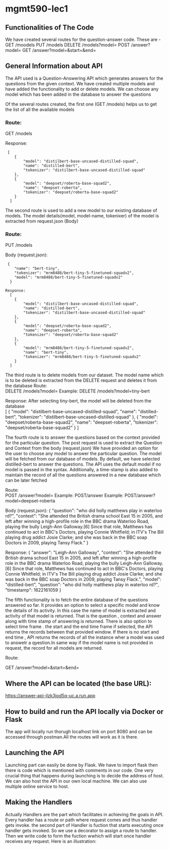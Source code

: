 # mgmt590-lec1

## Functionalities of The Code

We have created several routes for the question-answer code. These are -
GET /moodels
PUT /models
DELETE /models?model=<model name>
POST /answer?model=<model name>
GET /answer?model=<model name>&start=<start timestamp>&end=<end timestamp>
 

## General Information about API
The API used is a Question-Answering API which generates answers for the questions from the given context. 
We have created multiple models and have added the functionality to add or delete models. We can choose any model which has been added in the database to answer the questions

Of the several routes created, the first one (GET /models) helps us to get the list of all the available models
### Route:   
  GET /models
  
Response:
```
 [
    {
        "model": "distilbert-base-uncased-distilled-squad",
        "name": "distilled-bert",
        "tokenizer": "distilbert-base-uncased-distilled-squad"
    },
    {
        "model": "deepset/roberta-base-squad2",
        "name": "deepset-roberta",
        "tokenizer": "deepset/roberta-base-squad2"
    }
  ]
```

The second route is used to add a new model to our existing database of models. The model details(model, model-name, tokenixer) of the model is extracted from request.json (Body)  

 ### Route: 
  PUT /models
  
Body (request.json):
```
 {
    "name": "bert-tiny",
    "tokenizer": "mrm8488/bert-tiny-5-finetuned-squadv2",
    "model": "mrm8488/bert-tiny-5-finetuned-squadv2"
  }
```
```
Response:
  [
    {
        "model": "distilbert-base-uncased-distilled-squad",
        "name": "distilled-bert",
        "tokenizer": "distilbert-base-uncased-distilled-squad"
    },
    {
        "model": "deepset/roberta-base-squad2",
        "name": "deepset-roberta",
        "tokenizer": "deepset/roberta-base-squad2"
    },
    {
        "model": "mrm8488/bert-tiny-5-finetuned-squadv2",
        "name": "bert-tiny",
        "tokenizer": "mrm8488/bert-tiny-5-finetuned-squadv2"
    }
  ]
```
  
The third route is to delete models from our dataset. The model name which is to be deleted is extracted from the DELETE request and deletes it from the database
Route:   
  DELETE /models?model=<model name>
  Example: DELETE /models?model=tiny-bert
  
Response:
  After selecting tiny-bert, the model will be deleted from the database  
  [
    {
        "model": "distilbert-base-uncased-distilled-squad",
        "name": "distilled-bert",
        "tokenizer": "distilbert-base-uncased-distilled-squad"
    },
    {
        "model": "deepset/roberta-base-squad2",
        "name": "deepset-roberta",
        "tokenizer": "deepset/roberta-base-squad2"
    }
  ]
  

The fourth route is to answer the questions based on the context provided for the particular question. The post request is used to extract the Question and Context from the body (request.json)
We have provided an option for the user to choose any model to answer the particular question. The model will be fetched from our database of models.
By default, we have selected distilled-bert to answer the questions. The API uses the default model if no model is passed in the syntax.
Additionally, a time-stamp is also added to maintain the record of all the questions answered in a new database which can be later fetched

Route:   
  POST /answer?model=<model name>
  Example: POST/answer
  Example: POST/answer?model=deepset-roberta

Body (request.json):
  {
    "question": "who did holly matthews play in waterloo rd?",
    "context": "She attended the British drama school East 15 in 2005,
    and left after winning a high-profile role in the BBC drama Waterloo
    Road, playing the bully Leigh-Ann Galloway.[6] Since that role,
    Matthews has continued to act in BBC's Doctors, playing Connie
    Whitfield; in ITV's The Bill playing drug addict Josie Clarke; and
    she was back in the BBC soap Doctors in 2009, playing Tansy Flack."
  }
 
Response:
  {
    "answer": "Leigh-Ann Galloway",
    "context": "She attended the British drama school East 15 in 2005, and left after winning a high-profile role in the BBC drama Waterloo Road, playing the bully Leigh-Ann Galloway.[6] Since that role, Matthews has continued to act in BBC's Doctors, playing Connie Whitfield; in ITV's The Bill playing drug addict Josie Clarke; and she was back in the BBC soap Doctors in 2009, playing Tansy Flack.",
    "model": "distilled-bert",
    "question": "who did holly matthews play in waterloo rd?",
    "timestamp": 1622161059
  }


The fifth functionality is to fetch the entire database of the questions answered so far.
It provides an option to select a specific model and know the details of its activity. In this case the name of model is extracted and activity of that model is returned. That is the question , context and answer along with time stamp of answering is returned. There is also option to select time frame . the start and the end time frame if selected, the API returns the records between that provided window. If there is no start and end time , API returns the records of all the instance wher a model was used to answetr a qyestion.In same way if the model name is not provided in request, the record for all models are returned.

Route:
  
  GET /answer?model=<model name>&start=<start timestamp>&end=<end timestamp>
  

  
## Where the API can be located (the base URL): 
 
 https://answer-api-jlzk3jod5q-uc.a.run.app
 

  
## How to build and run the API locally via Docker or Flask
The app will locally run thorugh localhost link on port 8080 and can be accessed through postman.All the routes will work as it is there.
  
## Launching the API
Launching part can easily be done by Flask. We have to import flask then there is code which is mentioned with comments in our code. One very crucial thing that happens during launching is to decide the address of host. We can also host the API in our own local machine. We can also use multiple online service to host.

## Making the Handlers
Actually Handlers are the part which facilitates in achieving the goals in API. Every handler has a route or path where request comes and thus handler gets invoke. the second part of Handler is fuction that starts executing once handler gets invoked. So we use a decorator to assign a route to handler. Then we write code to form the fuction wwhich will start once handler receives any request. Here is an illustration:
